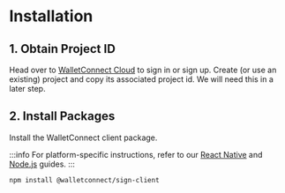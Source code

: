 # Installation

## 1. Obtain Project ID

Head over to [WalletConnect Cloud](https://cloud.walletconnect.com/) to sign in or sign up. Create (or use an existing) project and copy its associated project id. We will need this in a later step.

## 2. Install Packages

Install the WalletConnect client package.

:::info
For platform-specific instructions, refer to our [React Native](../../reactnative/overview.mdx) and [Node.js](../guides/nodejs.md) guides.
:::

```bash npm2yarn
npm install @walletconnect/sign-client
```
